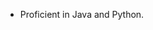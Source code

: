 - Proficient in Java and Python.
<!---
Matheus1Pontes/Matheus1Pontes is a ✨ special ✨ repository because its `README.md` (this file) appears on your GitHub profile.
You can click the Preview link to take a look at your changes.
--->

